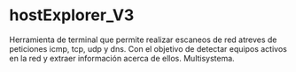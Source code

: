 # hostExplorer_V3
 Herramienta de terminal que permite realizar escaneos de red atreves de peticiones icmp, tcp, udp y dns. Con el objetivo de detectar equipos activos en la red y extraer información acerca de ellos. Multisystema. 
